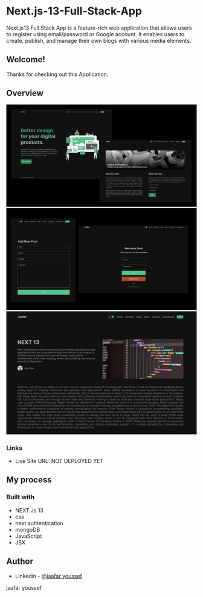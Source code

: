 # Next.js-13-Full-Stack-App
Next.js13 Full Stack App is a feature-rich web application that allows users to register using email/password or Google account. It enables users to create, publish, and manage their own blogs with various media elements.  

## Welcome!

Thanks for checking out this Application.
## Overview

![img](./src/assets/r1.png)
![img](./src/assets/r2.jpg)
![img](./src/assets/r3.png)

### Links

- Live Site URL: NOT DEPLOYED YET

## My process

### Built with

- NEXT.Js 13
- css
- next authentication
- mongoDB
- JavaScript
- JSX

## Author

- Linkedin - [@jaafar youssef](https://www.linkedin.com/in/jaafar-youssef-923100249/)

jaafar youssef
